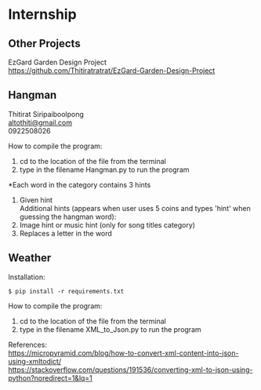 # Internship

## Other Projects
EzGard Garden Design Project <br />
https://github.com/Thitiratratrat/EzGard-Garden-Design-Project

## Hangman
Thitirat Siripaiboolpong <br />
altothiti@gmail.com <br />
0922508026 <br />

How to compile the program:
1. cd to the location of the file from the terminal
2. type in the filename Hangman.py to run the program

*Each word in the category contains 3 hints <br />
1. Given hint <br />
Additional hints (appears when user uses 5 coins and types 'hint' when guessing the hangman word): <br />
2. Image hint or music hint (only for song titles category) <br />
3. Replaces a letter in the word

## Weather
Installation:
```console
$ pip install -r requirements.txt
```
How to compile the program:  <br />
1. cd to the location of the file from the terminal
3. type in the filename XML_to_Json.py to run the program

References:  <br />
https://micropyramid.com/blog/how-to-convert-xml-content-into-json-using-xmltodict/   <br />
https://stackoverflow.com/questions/191536/converting-xml-to-json-using-python?noredirect=1&lq=1

